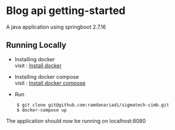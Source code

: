 # Blog api getting-started

A java application using springboot 2.7.16
## Running Locally

* Installing docker  
  visit : <a href="https://docs.docker.com/engine/install" target="_blank">Install docker</a>
* Installing docker compose  
  visit : <a href="https://docs.docker.com/compose/install" target="_blank">Install docker compose</a>

* Run
```
    $ git clone git@github.com:ramdanariadi/sigmatech-cimb.git
    $ docker-compose up
```
The application should now be running on localhost:8080
